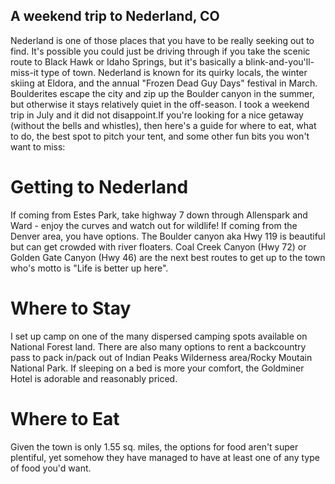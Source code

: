 ## A weekend trip to Nederland, CO
Nederland is one of those places that you have to be really seeking out to find. It's possible you could just be driving through if you take the scenic route to Black Hawk or Idaho Springs, but it's basically a blink-and-you'll-miss-it type of town. Nederland is known for its quirky locals, the winter skiing at Eldora, and the annual "Frozen Dead Guy Days" festival in March. Boulderites escape the city and zip up the Boulder canyon in the summer, but otherwise it stays relatively quiet in the off-season. 
I took a weekend trip in July and it did not disappoint.If you're looking for a nice getaway (without the bells and whistles), then here's a guide for where to eat, what to do, the best spot to pitch your tent, and some other fun bits you won't want to miss:

# Getting to Nederland
If coming from Estes Park, take highway 7 down through Allenspark and Ward - enjoy the curves and watch out for wildlife! If coming from the Denver area, you have options. The Boulder canyon aka Hwy 119 is beautiful but can get crowded with river floaters. Coal Creek Canyon (Hwy 72) or Golden Gate Canyon (Hwy 46) are the next best routes to get up to the town who's motto is "Life is better up here".

# Where to Stay
I set up camp on one of the many dispersed camping spots available on National Forest land. There are also many options to rent a backcountry pass to pack in/pack out of Indian Peaks Wilderness area/Rocky Moutain National Park. If sleeping on a bed is more your comfort, the Goldminer Hotel is adorable and reasonably priced.

# Where to Eat
Given the town is only 1.55 sq. miles, the options for food aren't super plentiful, yet somehow they have managed to have at least one of any type of food you'd want. 

